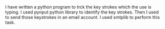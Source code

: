 I have written a python program to trck the key strokes which the use is typing.
I used pynput python library to identify the key strokes.
Then I used to send those keystrokes in an email account.
I used smtplib to perform this task.
